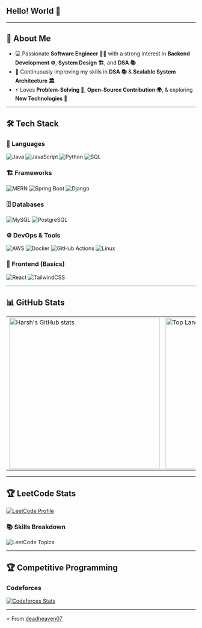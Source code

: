 ## Hello! World  👋

<!--
**deadheaven07/deadheaven07** is a ✨ _special_ ✨ repository because its `README.md` (this file) appears on your GitHub profile.

Here are some ideas to get you started:

- 🔭 I’m currently working on ...
- 🌱 I’m currently learning ...
- 👯 I’m looking to collaborate on ...
- 🤔 I’m looking for help with ...
- 💬 Ask me about ...
- 📫 How to reach me: ...
- 😄 Pronouns: ...
- ⚡ Fun fact: ...
-->

-------
## 🚀 About Me  

- 💻 Passionate **Software Engineer** 🧑‍💻 with a strong interest in **Backend Development ⚙️**, **System Design 🏗️**, and **DSA 📚**  
- 🌱 Continuously improving my skills in **DSA 📚** & **Scalable System Architecture 🏛️**  
- ⚡ Loves **Problem-Solving 🧩**, **Open-Source Contribution 🌍**, & exploring **New Technologies 🔬**

---


## 🛠️ Tech Stack  

### 🚀 Languages  
![Java](https://img.shields.io/badge/Java-ED8B00?logo=openjdk&logoColor=white) 
![JavaScript](https://img.shields.io/badge/JavaScript-F7DF1E?logo=javascript&logoColor=black) 
![Python](https://img.shields.io/badge/Python-3776AB?logo=python&logoColor=white) 
![SQL](https://img.shields.io/badge/SQL-4479A1?logo=postgresql&logoColor=white)  

### 🏗️ Frameworks  
![MERN](https://img.shields.io/badge/MERN-3C873A?logo=mongodb&logoColor=white) 
![Spring Boot](https://img.shields.io/badge/SpringBoot-6DB33F?logo=springboot&logoColor=white) 
![Django](https://img.shields.io/badge/Django-092E20?logo=django&logoColor=white)  

### 🗄️ Databases  
![MySQL](https://img.shields.io/badge/MySQL-005C84?logo=mysql&logoColor=white) 
![PostgreSQL](https://img.shields.io/badge/PostgreSQL-316192?logo=postgresql&logoColor=white)  

### ⚙️ DevOps & Tools  
![AWS](https://img.shields.io/badge/AWS-232F3E?logo=amazon-aws&logoColor=white) 
![Docker](https://img.shields.io/badge/Docker-2496ED?logo=docker&logoColor=white) 
![GitHub Actions](https://img.shields.io/badge/GitHub_Actions-2088FF?logo=github-actions&logoColor=white) 
![Linux](https://img.shields.io/badge/Linux-FCC624?logo=linux&logoColor=black)  

### 🎨 Frontend (Basics)  
![React](https://img.shields.io/badge/React-20232A?logo=react&logoColor=61DAFB) 
![TailwindCSS](https://img.shields.io/badge/TailwindCSS-38B2AC?logo=tailwind-css&logoColor=white)  
 

---

## 📊 GitHub Stats  

<table>
  <tr>
    <td>
      <img src="https://github-readme-stats.vercel.app/api?username=deadheaven07&show_icons=true&theme=tokyonight" alt="Harsh's GitHub stats" width="400"/>
    </td>
    <td>
      <img src="https://github-readme-stats.vercel.app/api/top-langs/?username=deadheaven07&layout=compact&theme=tokyonight" alt="Top Langs" width="400"/>
    </td>
  </tr>
</table>


---
## 🏆 LeetCode Stats  

[![LeetCode Profile](https://img.shields.io/badge/LeetCode-deadheaven007-orange?logo=leetcode&logoColor=white)](https://leetcode.com/u/deadheaven007/)


### 📚 Skills Breakdown  
![LeetCode Topics](https://leetcard.jacoblin.cool/deadheaven007?theme=dark&ext=topic)



---
## 🏆 Competitive Programming



### Codeforces
[![Codeforces Stats](https://codeforces-readme-stats.vercel.app/api/card?username=deadheaven_cp)](https://codeforces.com/profile/deadheaven_cp)


<!--
## 🔗 Connect with Me
[![LinkedIn](https://img.shields.io/badge/LinkedIn-blue?logo=linkedin&logoColor=white)](https://linkedin.com/in/YOUR-LINK)  
[![Portfolio](https://img.shields.io/badge/Portfolio-black?logo=github&logoColor=white)](https://YOUR-PORTFOLIO-LINK)  
[![LeetCode](https://img.shields.io/badge/LeetCode-orange?logo=leetcode&logoColor=white)](https://leetcode.com/YOUR-USERNAME)  
-->
---
⭐️ From [deadheaven07](https://github.com/deadheaven07)

